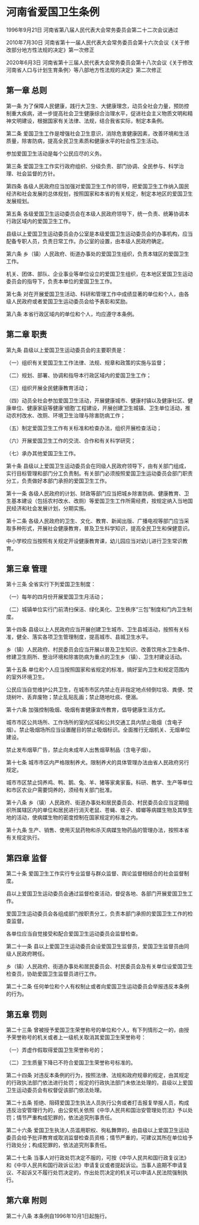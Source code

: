 # 河南省爱国卫生条例

1996年9月21日 河南省第八届人民代表大会常务委员会第二十二次会议通过

2010年7月30日 河南省第十一届人民代表大会常务委员会第十六次会议《关于修改部分地方性法规的决定》第一次修正

2020年6月3日 河南省第十三届人民代表大会常务委员会第十八次会议《关于修改河南省人口与计划生育条例〉等八部地方性法规的决定》第二次修正



## 第一章  总则

第一条 为了保障人民健康，践行大卫生、大健康理念，动员全社会力量，预防控制重大疾病，进一步提高社会卫生健康综合治理水平，促进社会主义物质文明和精神文明建设，根据国家有关法律、法规，结合我省实际，制定本条例。

第二条 爱国卫生工作是增强社会卫生意识，消除危害健康因素，改善环境和生活质量，除害防病，提高全民卫生素质和健康水平的社会性卫生活动。

参加爱国卫生活动是每个公民应尽的义务。

第三条 爱国卫生工作实行政府组织、分级负责、部门协调、全民参与、科学治理、社会监督的方针。

第四条 各级人民政府应当加强对爱国卫生工作的领导，把爱国卫生工作纳入国民经济和社会发展的总体规划，按照国家和本省的有关规定，制定本地区的爱国卫生发展规划。

第五条 各级爱国卫生运动委员会在本级人民政府领导下，统一负责、统筹协调本行政区域内的爱国卫生工作。

县级以上爱国卫生运动委员会办公室是本级爱国卫生运动委员会的办事机构，应当配备专职人员，负责日常工作。办公室的设置，由本级人民政府确定。

第六条 乡（镇）人民政府、街道办事处的爱国卫生组织，负责本辖区的爱国卫生工作。

机关、团体、部队、企业事业等单位设立的爱国卫生组织，在本地区爱国卫生运动委员会的指导下，负责本单位的爱国卫生工作。

第七条 对在开展爱国卫生活动、科研和管理工作中成绩显著的单位和个人，由各级人民政府或者爱国卫生运动委员会给予表彰和奖励。

第八条 本省行政区域内的单位和个人，均应遵守本条例。

## 第二章  职责

第九条 县级以上爱国卫生运动委员会的主要职责是：

（一）组织有关爱国卫生工作法律、法规、规章和政策的实施与监督；

（二）规划、部署、协调和指导本行政区域内的爱国卫生工作；

（三）组织开展全民健康教育活动；

（四）动员全社会参加爱国卫生活动，开展健康城市、健康村镇以及健康社区、健康单位、健康家庭等健康‘细胞’工程建设，开展创建卫生城镇、卫生单位活动，推动农村改水、改厕、环境卫生治理与除害防病工作；

（五）制定爱国卫生工作有关标准和检查办法，组织开展检查活动；

（六）开展爱国卫生工作的交流、合作和有关科学研究；

（七）承办其他爱国卫生工作。

第十条 县级以上爱国卫生运动委员会在同级人民政府领导下，由有关部门组成，实行目标管理和部门分工负责制。有关部门必须按照爱国卫生运动委员会部门职责分工，负责做好本部门承担的爱国卫生工作。

第十一条 各级人民政府的计划、财政等部门应当把城乡除害防病、健康教育、卫生基本建设（包括农村改水、改厕）等爱国卫生工作所需经费，按规定纳入当地国民经济和社会发展计划，分期实施。

第十二条 各级人民政府的卫生、文化、教育、新闻出版、广播电视等部门应当采取多种形式，开展社会健康教育，普及卫生科学知识，提高全民卫生和保健意识。

中小学校应当按照有关规定开设健康教育课，幼儿园应当对幼儿进行卫生常识教育。

## 第三章  管理

第十三条 全省实行下列爱国卫生制度：

（一）每年的四月份开展爱国卫生月活动；

（二）城镇单位实行门前清扫保洁、绿化美化、卫生秩序“三包”制度和门内卫生制度。

第十四条 县级以上人民政府应当开展创建卫生城市、卫生县城活动，按照有关标准，健全、落实各项卫生管理制度，提高城市、县城卫生水平。

乡（镇）人民政府、村民委员会应当开展以普及卫生知识、改善饮用水卫生条件、修建卫生厕所、整治环境和除害防病为重点的卫生乡（镇）、卫生村建设活动。

第十五条 单位和个人应当按照国家和省规定的标准，搞好室内卫生和规定范围内的室外环境卫生。

公民应当自觉维护公共卫生，在城市市区内禁止在非指定地点倾倒垃圾、粪便、焚烧树叶、丢弃废物；禁止乱贴乱画；禁止随地吐痰、便溺。

第十六条 加强控制吸烟、吸烟有害健康宣传教育，倡导健康生活方式。

城市市区公共场所、工作场所的室内区域和公共交通工具内禁止吸烟（含电子烟）。禁止吸烟场所应当设置醒目的禁止吸烟标识。全面推行无烟机关、无烟单位建设。

禁止发布烟草广告，禁止向未成年人出售烟草制品（含电子烟）。

第十七条 城市市区内严格限制养犬。限制养犬的具体管理办法由省人民政府另行规定。

城市市区禁止饲养鸡、鸭、鹅、兔、羊、猪等家禽家畜。科研、教学、生产等单位和市区农业户需要饲养的，须经有关部门批准。

第十八条 乡（镇）人民政府、街道办事处和居民委员会、村民委员会应当定期组织所属辖区内的单位和居民进行消灭老鼠、苍蝇、蚊子、蟑螂等病媒生物及其孳生地的活动，使病媒生物的密度控制在国家规定的标准之内。

第十九条 生产、销售、使用灭鼠药物和杀灭病媒生物药品的管理办法，按照本省有关规定执行。

## 第四章  监督

第二十条 爱国卫生工作实行专业监督与群众监督、舆论监督相结合的社会监督制度。

县以上爱国卫生运动委员会通过监督检查活动，督促各地、各部门开展爱国卫生工作。

爱国卫生运动委员会各组成部门按职责分工，负责本部门承担的爱国卫生工作的检查监督。

各单位应当自觉接受和配合爱国卫生运动委员会监督检查。

第二十一条 县以上爱国卫生运动委员会设爱国卫生监督员，爱国卫生监督员由同级人民政府聘任。

乡（镇）人民政府、街道办事处和居民委员会、村民委员会及有关单位设爱国卫生检查员，协助爱国卫生监督员进行工作。

第二十二条 任何单位和个人有权制止或者向爱国卫生运动委员会举报违反本条例的行为。

## 第五章  罚则

第二十三条 曾被授予爱国卫生荣誉称号的单位和个人，有下列情形之一的，由授予荣誉称号的机关或者上一级机关取消其爱国卫生荣誉称号：

（一）弄虚作假取得爱国卫生荣誉称号的；

（二）卫生质量下降已不符合爱国卫生荣誉称号标准的。

第二十四条 对违反本条例的行为，按照法律、法规和政府规章的规定，由其规定的行政执法部门依法进行处罚；规定的行政执法部门未依法处理的，县级以上爱国卫生运动委员会有权督促该部门依法处理。

第二十五条 拒绝、阻碍爱国卫生执法人员执行公务或者打击报复举报人员，构成违反治安管理行为的，由公安机关依照《中华人民共和国治安管理处罚法》予以处罚；情节严重构成犯罪的，依法追究刑事责任。

第二十六条 爱国卫生执法人员滥用职权、徇私舞弊的，由县级以上爱国卫生运动委员会给予批评教育或取消监督检查员资格；情节严重的，可建议其所在单位给予行政处分；构成犯罪的，依法追究刑事责任。

第二十七条 当事人对行政处罚决定不服的，可按《中华人民共和国行政复议法》和《中华人民共和国行政诉讼法》申请复议或者提起诉讼。当事人逾期不申请复议、不起诉又不履行处罚决定的，作出处罚决定的机关可以申请人民法院强制执行。

## 第六章  附则

第二十八条 本条例自1996年10月1日起施行。